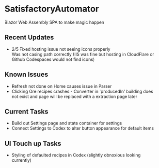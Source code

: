# SatisfactoryAutomator
Blazor Web Assembly SPA to make magic happen

## Recent Updates
- 2/5 Fixed hosting issue not seeing icons properly  
      Was not casing path correctly (IIS was fine but hosting in CloudFlare or Github Codespaces would not find icons)

## Known Issues
- Refresh not done on Home causes issue in Parser
- Clicking Ore recipes crashes - Converter in 'producedIn' building does not exist and page will be replaced with a extraction page later

## Current Tasks
- Build out Settings page and state container for settings
- Connect Settings to Codex to alter button appearance for default items

## UI Touch up Tasks
- Styling of defaulted recipes in Codex (slightly obnoxious looking currently)
